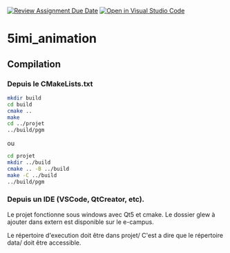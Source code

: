 [![Review Assignment Due Date](https://classroom.github.com/assets/deadline-readme-button-24ddc0f5d75046c5622901739e7c5dd533143b0c8e959d652212380cedb1ea36.svg)](https://classroom.github.com/a/h48EQzDA)
[![Open in Visual Studio Code](https://classroom.github.com/assets/open-in-vscode-718a45dd9cf7e7f842a935f5ebbe5719a5e09af4491e668f4dbf3b35d5cca122.svg)](https://classroom.github.com/online_ide?assignment_repo_id=12343659&assignment_repo_type=AssignmentRepo)
# 5imi_animation

## Compilation 

### Depuis le CMakeLists.txt

```sh 
mkdir build
cd build
cmake ..
make
cd ../projet
../build/pgm
```

ou 

```sh 
cd projet
mkdir ../build
cmake .. -B ../build
make -C ../build
../build/pgm
```

### Depuis un IDE (VSCode, QtCreator, etc).

Le projet fonctionne sous windows avec Qt5 et cmake.
Le dossier glew à ajouter dans extern est disponible sur le e-campus.

Le répertoire d'execution doit être dans projet/
C'est a dire que le répertoire data/ doit être accessible.
